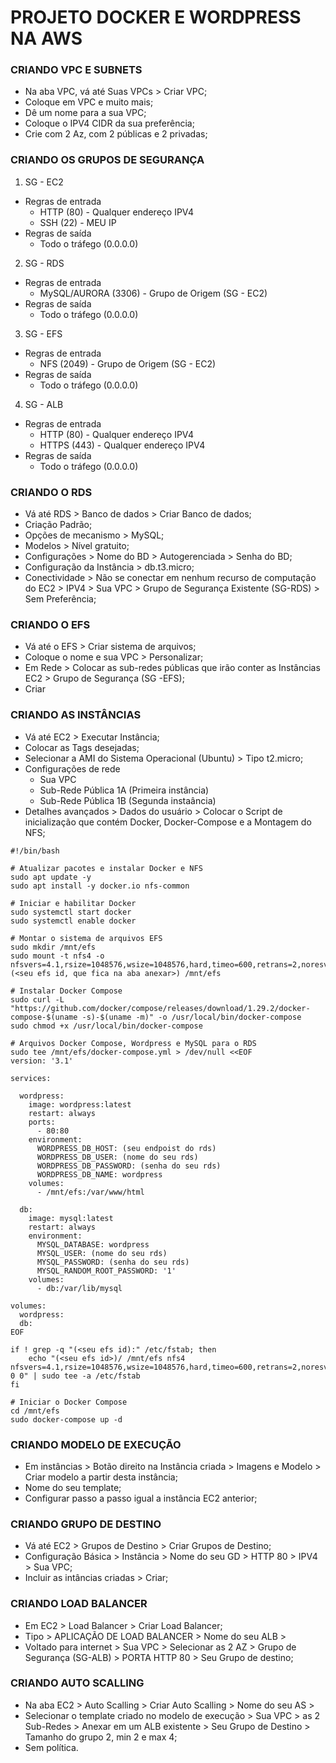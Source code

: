 # PROJETO DOCKER E WORDPRESS NA AWS

### CRIANDO VPC E SUBNETS
- Na aba VPC, vá até Suas VPCs > Criar VPC;
- Coloque em VPC e muito mais;
- Dê um nome para a sua VPC;
- Coloque o IPV4 CIDR da sua preferência;
- Crie com 2 Az, com 2 públicas e 2 privadas;
### CRIANDO OS GRUPOS DE SEGURANÇA
1. SG - EC2
- Regras de entrada
   -  HTTP (80) - Qualquer endereço IPV4
     - SSH (22) - MEU IP
- Regras de saída
   - Todo o tráfego (0.0.0.0)
2. SG - RDS
- Regras de entrada
   - MySQL/AURORA (3306) - Grupo de Origem (SG - EC2)
- Regras de saída
   - Todo o tráfego (0.0.0.0)
3. SG - EFS
- Regras de entrada
   - NFS (2049) - Grupo de Origem (SG - EC2)
- Regras de saída
   - Todo o tráfego (0.0.0.0)
4. SG - ALB
- Regras de entrada
   - HTTP (80) -  Qualquer endereço IPV4
   - HTTPS (443) - Qualquer endereço IPV4
- Regras de saída
   - Todo o tráfego (0.0.0.0)
### CRIANDO O RDS
- Vá até RDS > Banco de dados > Criar Banco de dados;
- Criação Padrão;
- Opções de mecanismo > MySQL;
- Modelos > Nível gratuito;
- Configurações > Nome do BD > Autogerenciada > Senha do BD;
- Configuração da Instância > db.t3.micro;
- Conectividade > Não se conectar em nenhum recurso de computação do EC2 > IPV4 > Sua VPC > Grupo de Segurança Existente (SG-RDS) > Sem Preferência;
### CRIANDO O EFS
- Vá até o EFS > Criar sistema de arquivos;
- Coloque o nome e sua VPC > Personalizar;
- Em Rede > Colocar as sub-redes públicas que irão conter as Instâncias EC2 > Grupo de Segurança (SG -EFS);
- Criar
### CRIANDO AS INSTÂNCIAS
- Vá até EC2 > Executar Instância;
- Colocar as Tags desejadas;
- Selecionar a AMI do Sistema Operacional (Ubuntu) > Tipo t2.micro;
- Configurações de rede
   - Sua VPC
   - Sub-Rede Pública 1A (Primeira instância)
   - Sub-Rede Pública 1B (Segunda instaância)
- Detalhes avançados > Dados do usuário > Colocar o Script de inicialização que contém Docker, Docker-Compose e a Montagem do NFS;
```
#!/bin/bash

# Atualizar pacotes e instalar Docker e NFS
sudo apt update -y
sudo apt install -y docker.io nfs-common

# Iniciar e habilitar Docker
sudo systemctl start docker
sudo systemctl enable docker

# Montar o sistema de arquivos EFS
sudo mkdir /mnt/efs
sudo mount -t nfs4 -o nfsvers=4.1,rsize=1048576,wsize=1048576,hard,timeo=600,retrans=2,noresvport (<seu efs id, que fica na aba anexar>) /mnt/efs

# Instalar Docker Compose
sudo curl -L "https://github.com/docker/compose/releases/download/1.29.2/docker-compose-$(uname -s)-$(uname -m)" -o /usr/local/bin/docker-compose
sudo chmod +x /usr/local/bin/docker-compose

# Arquivos Docker Compose, Wordpress e MySQL para o RDS
sudo tee /mnt/efs/docker-compose.yml > /dev/null <<EOF
version: '3.1'

services:

  wordpress:
    image: wordpress:latest
    restart: always
    ports:
      - 80:80
    environment:
      WORDPRESS_DB_HOST: (seu endpoist do rds)
      WORDPRESS_DB_USER: (nome do seu rds)
      WORDPRESS_DB_PASSWORD: (senha do seu rds)
      WORDPRESS_DB_NAME: wordpress
    volumes:
      - /mnt/efs:/var/www/html

  db:
    image: mysql:latest
    restart: always
    environment:
      MYSQL_DATABASE: wordpress
      MYSQL_USER: (nome do seu rds)
      MYSQL_PASSWORD: (senha do seu rds)
      MYSQL_RANDOM_ROOT_PASSWORD: '1'
    volumes:
      - db:/var/lib/mysql

volumes:
  wordpress:
  db:
EOF

if ! grep -q "(<seu efs id):" /etc/fstab; then
    echo "(<seu efs id>)/ /mnt/efs nfs4 nfsvers=4.1,rsize=1048576,wsize=1048576,hard,timeo=600,retrans=2,noresvport 0 0" | sudo tee -a /etc/fstab
fi

# Iniciar o Docker Compose
cd /mnt/efs
sudo docker-compose up -d
```
### CRIANDO MODELO DE EXECUÇÃO
- Em instâncias > Botão direito na Instância criada > Imagens e Modelo > Criar modelo a partir desta instância;
- Nome do seu template;
- Configurar passo a passo igual a instância EC2 anterior;
### CRIANDO GRUPO DE DESTINO
- Vá até EC2 > Grupos de Destino > Criar Grupos de Destino;
- Configuração Básica > Instância > Nome do seu GD > HTTP 80 > IPV4 > Sua VPC;
- Incluir as intâncias criadas > Criar;
### CRIANDO LOAD BALANCER
- Em EC2 > Load Balancer > Criar Load Balancer;
- Tipo > APLICAÇÃO DE LOAD BALANCER > Nome do seu ALB >
- Voltado para internet > Sua VPC > Selecionar as 2 AZ > Grupo de Segurança (SG-ALB) > PORTA HTTP 80 > Seu Grupo de destino;
### CRIANDO AUTO SCALLING
- Na aba EC2 > Auto Scalling > Criar Auto Scalling > Nome do seu AS >
- Selecionar o template criado no modelo de execução > Sua VPC > as 2 Sub-Redes > Anexar em um ALB existente > Seu Grupo de Destino > Tamanho do grupo 2, min 2 e max 4;
- Sem política. 

